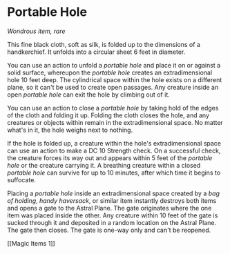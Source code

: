 # Portable Hole

*Wondrous item, rare*

This fine black cloth, soft as silk, is folded up to the dimensions of a handkerchief. It unfolds into a circular sheet 6 feet in diameter.

You can use an action to unfold a *portable hole* and place it on or against a solid surface, whereupon the *portable hole* creates an extradimensional hole 10 feet deep. The cylindrical space within the hole exists on a different plane, so it can't be used to create open passages. Any creature inside an open *portable hole* can exit the hole by climbing out of it.

You can use an action to close a *portable hole* by taking hold of the edges of the cloth and folding it up. Folding the cloth closes the hole, and any creatures or objects within remain in the extradimensional space. No matter what's in it, the hole weighs next to nothing.

If the hole is folded up, a creature within the hole's extradimensional space can use an action to make a DC 10 Strength check. On a successful check, the creature forces its way out and appears within 5 feet of the *portable hole* or the creature carrying it. A breathing creature within a closed *portable hole* can survive for up to 10 minutes, after which time it begins to suffocate.

Placing a *portable hole* inside an extradimensional space created by a *bag of holding*, *handy haversack*, or similar item instantly destroys both items and opens a gate to the Astral Plane. The gate originates where the one item was placed inside the other. Any creature within 10 feet of the gate is sucked through it and deposited in a random location on the Astral Plane. The gate then closes. The gate is one-way only and can't be reopened.


[[Magic Items 1]]